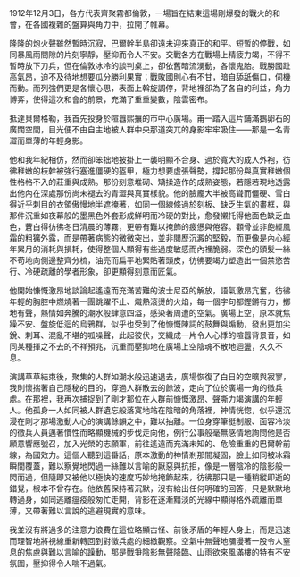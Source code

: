 1912年12月3日，各方代表齊聚霧都倫敦，一場旨在結束這場剛爆發的戰火的和會，在各國複雜的盤算與角力中，拉開了帷幕。

隆隆的炮火聲雖然暫時沉寂，巴爾幹半島卻遠未迎來真正的和平。短暫的停戰，如同暴風雨間隙的片刻寧靜，壓抑而令人不安。交戰各方在戰場上精疲力竭，不得不暫時放下刀兵，但在倫敦冰冷的談判桌上，卻依舊暗流湧動，各懷鬼胎。戰勝國趾高氣昂，迫不及待地想要瓜分勝利果實；戰敗國則心有不甘，暗自舔舐傷口，伺機而動。而列強們更是各懷心思，表面上斡旋調停，背地裡卻為了各自的利益，角力博弈，使得這次和會的前景，充滿了重重變數，陰雲密布。

抵達貝爾格勒，我首先投身於喧囂熙攘的市中心廣場。甫一踏入這片鋪滿鵝卵石的廣闊空間，目光便不由自主地被人群中央那道突兀的身影牢牢吸住——那是一名青澀而單薄的年輕身影。

他和我年紀相仿，然而卻笨拙地披掛上一襲明顯不合身、過於寬大的成人外袍，彷彿稚嫩的枝幹被強行塞進僵硬的盔甲，極力想要虛張聲勢，撐起那份與真實稚嫩個性格格不入的莊重與成熟。那份刻意堆砌、矯揉造作的成熟姿態，若隱若現地透露出他內在深處那份尚未褪去的青澀與真實樣貌。他的臉龐大半被高聳而僵硬、雪白得近乎刺目的衣領傲慢地半遮掩著，如同一個線條過於刻板、缺乏生氣的畫框，與那件沉重如夜幕般的墨黑色外套形成鮮明而冷硬的對比，愈發襯托得他面色缺乏血色，蒼白得彷彿冬日清晨的薄霧，更帶有難以掩飾的疲憊與倦容。顴骨並非飽經風霜的粗獷外露，而是帶著病態的微微突出，並非閱歷沉澱的堅毅，而更像是內心經年累月的消耗與損耗，使得整個人顯得有些過度敏感而內裡脆弱。深色的頭髮一絲不苟地向側邊整齊分梳，油亮而扁平地緊貼著頭皮，彷彿要竭力塑造出一個禁慾苦行、冷硬疏離的學者形象，卻更顯得刻意而匠氣。

他開始慷慨激昂地談論起遙遠而充滿苦難的波士尼亞的解放，語氣激昂亢奮，彷彿年輕的胸腔中燃燒著一團跳躍不止、熾熱滾燙的火焰，每一個字句都鏗鏘有力，擲地有聲，熱情如奔騰的潮水般肆意四溢，感染著周遭的空氣。廣場上空，原本就焦躁不安、盤旋低迴的烏鴉群，似乎也受到了他慷慨陳詞的鼓舞與煽動，發出更加尖銳、刺耳、混亂不堪的呱噪聲，此起彼伏，交織成一片令人心悸的喧囂背景音，如同某種揮之不去的不祥預兆，沉重而壓抑地在廣場上空陰魂不散地迴盪，久久不息。

演講草草結束後，聚集的人群如潮水般迅速退去，廣場恢復了白日的空曠與寂寥，我則懷揣著自己隱秘的目的，穿過人群散去的餘波，走向了位於廣場一角的徵兵處。在那裡，我再次捕捉到了剛才那位在人群前慷慨激昂、聲嘶力竭演講的年輕人。他孤身一人如同被人群遺忘般落寞地站在陰暗的角落裡，神情恍惚，似乎還沉浸在剛才那場激動人心的演講餘韻之中，難以抽離。一位身穿筆挺制服、面容冷淡的徵兵人員邁著慣性而略顯機械的步伐走向他，例行公事般毫無感情地詢問他是否願意響應號召，加入光榮的志願軍，前往遙遠而充滿未知的、危險重重的巴爾幹前線，為國效力。這個人聽到這番話，原本激動的神情剎那間凝固，臉上如同被冰霜瞬間覆蓋，難以察覺地閃過一絲難以言喻的厭惡與抗拒，像是一層陰冷的陰影般一閃而過，但隨即又被他以極快的速度巧妙地掩飾起來，彷彿那只是一種稍縱即逝的錯覺，根本不曾存在。他依舊保持著沉默，沒有給出任何明確的回答，只是默默地轉過身，如同逃離瘟疫般匆忙走開，背影在逐漸黯淡的光線中顯得格外疏離而單薄，又帶著難以言說的逃避現實的意味。

我並沒有將過多的注意力浪費在這位略顯古怪、前後矛盾的年輕人身上，而是迅速而理智地將視線重新轉回到對徵兵處的細緻觀察。空氣中無聲地瀰漫著一股令人窒息的焦慮與難以言喻的躁動，那是戰爭陰影無聲降臨、山雨欲來風滿樓的特有不安氛圍，壓抑得令人喘不過氣。